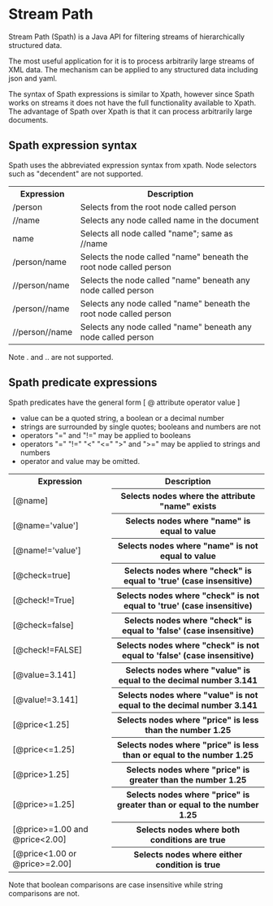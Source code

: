 # Stream Path

Stream Path (Spath) is a Java API for filtering streams of hierarchically structured data.

The most useful application for it is to process arbitrarily large streams of XML data.
The mechanism can be applied to any structured data including json and yaml.

The syntax of Spath expressions is similar to Xpath, however since Spath works on streams it does not have the full
functionality available to Xpath. The advantage of Spath over Xpath is that it can process arbitrarily large documents.

## Spath expression syntax

Spath uses the abbreviated expression syntax from xpath.
Node selectors such as "decendent" are not supported.

<table>
<tr><th> Expression </th><th> Description </th></tr>
<tr><td>   /person     </td><td> Selects from the root node called person</td></tr>
<tr><td>   //name      </td><td> Selects any node called name in the document </td></tr>
<tr><td>   name        </td><td> Selects all node called "name"; same as //name </td></tr>
<tr><td>   /person/name </td><td> Selects the node called "name" beneath the root node called person </td></tr>
<tr><td>   //person/name </td><td> Selects the node called "name" beneath any node called person </td></tr>
<tr><td>   /person//name </td><td> Selects any node called "name" beneath the root node called person </td></tr>
<tr><td>   //person//name </td><td> Selects any node called "name" beneath any node called person </td></tr>
</table>

Note . and .. are not supported.

## Spath predicate expressions

Spath predicates have the general form 
  [ @ attribute operator value ]

* value can be a quoted string, a boolean or a decimal number
* strings are surrounded by single quotes; booleans and numbers are not
* operators "=" and "!=" may be applied to booleans
* operators "=" "!=" "<" "<=" ">" and ">=" may be applied to strings and numbers
* operator and value may be omitted.

<table>
<tr><th> Expression </th><th> Description </th></tr>
<tr><td> [@name]           </th><th> Selects nodes where the attribute "name" exists </th></tr>
<tr><td> [@name='value']   </th><th> Selects nodes where "name" is equal to value </th></tr>
<tr><td> [@name!='value']  </th><th> Selects nodes where "name" is not equal to value </th></tr>
<tr><td> [@check=true]     </th><th> Selects nodes where "check" is equal to 'true' (case insensitive)</th></tr>
<tr><td> [@check!=True]    </th><th> Selects nodes where "check" is not equal to 'true' (case insensitive)</th></tr>
<tr><td> [@check=false]    </th><th> Selects nodes where "check" is equal to 'false' (case insensitive)</th></tr>
<tr><td> [@check!=FALSE]   </th><th> Selects nodes where "check" is not equal to 'false' (case insensitive)</th></tr>
<tr><td> [@value=3.141]    </th><th> Selects nodes where "value" is equal to the decimal number 3.141 </th></tr>
<tr><td> [@value!=3.141]   </th><th> Selects nodes where "value" is not equal to the decimal number 3.141 </th></tr>
<tr><td> [@price<1.25]     </th><th> Selects nodes where "price" is less than the number 1.25 </th></tr>
<tr><td> [@price<=1.25]    </th><th> Selects nodes where "price" is less than or equal to the number 1.25 </th></tr>
<tr><td> [@price>1.25]     </th><th> Selects nodes where "price" is greater than the number 1.25 </th></tr>
<tr><td> [@price>=1.25]    </th><th> Selects nodes where "price" is greater than or equal to the number 1.25 </th></tr>
<tr><td> [@price>=1.00 and @price<2.00] </th><th> Selects nodes where both conditions are true </th></tr>
<tr><td> [@price<1.00 or @price>=2.00]  </th><th> Selects nodes where either condition is true </th></tr>
</table>

Note that boolean comparisons are case insensitive while string comparisons are not.

